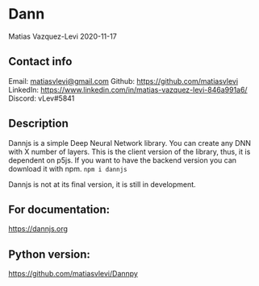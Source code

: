 # Dann 
Matias Vazquez-Levi 2020-11-17

Contact info
------------
Email: matiasvlevi@gmail.com
Github: https://github.com/matiasvlevi
LinkedIn: https://www.linkedin.com/in/matias-vazquez-levi-846a991a6/
Discord: vLev#5841

Description
------------
Dannjs is a simple Deep Neural Network library. You can create any DNN with X number of layers.
This is the client version of the library, thus, it is dependent on p5js. If you want to have the backend version you can download it with npm. 
`npm i dannjs`

Dannjs is not at its final version, it is still in development.

For documentation:
-------------------
https://dannjs.org

Python version:
------------------
https://github.com/matiasvlevi/Dannpy
